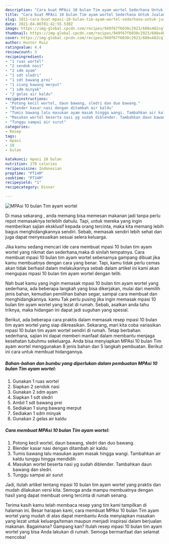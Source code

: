 ```yaml
---
description: "Cara buat MPAsi 10 bulan Tim ayam wortel Sederhana Untuk Jualan"
title: "Cara buat MPAsi 10 bulan Tim ayam wortel Sederhana Untuk Jualan"
slug: 1011-cara-buat-mpasi-10-bulan-tim-ayam-wortel-sederhana-untuk-jualan
date: 2021-04-06T01:42:55.530Z
image: https://img-global.cpcdn.com/recipes/949f67f6030c2923/680x482cq70/mpasi-10-bulan-tim-ayam-wortel-foto-resep-utama.jpg
thumbnail: https://img-global.cpcdn.com/recipes/949f67f6030c2923/680x482cq70/mpasi-10-bulan-tim-ayam-wortel-foto-resep-utama.jpg
cover: https://img-global.cpcdn.com/recipes/949f67f6030c2923/680x482cq70/mpasi-10-bulan-tim-ayam-wortel-foto-resep-utama.jpg
author: Hunter Ruiz
ratingvalue: 4.4
reviewcount: 3
recipeingredient:
- "1 ruas wortel"
- "2 sendok nasi"
- "2 sdm ayam"
- "1 sdt sledri"
- "1 sdt bawang prei"
- "1 siung bawang merput"
- "1 sdm minyak"
- "2 gelas air kaldu"
recipeinstructions:
- "Potong kecil wortel, daun bawang, sledri dan duo bawang."
- "Blender kasar nasi dengan ditambah air kaldu"
- "Tumis bawang lalu masukan ayam masak hingga wangi. Tambahkan air kaldu tunggu hingga mendidih"
- "Masukan wortel beserta nasi yg sudah diblender. Tambahkan daun bawang dan sledri."
- "Tunggu sampai air surut"
categories:
- Resep
tags:
- mpasi
- 10
- bulan

katakunci: mpasi 10 bulan 
nutrition: 270 calories
recipecuisine: Indonesian
preptime: "PT14M"
cooktime: "PT34M"
recipeyield: "1"
recipecategory: Dinner

---
```



![MPAsi 10 bulan Tim ayam wortel](https://img-global.cpcdn.com/recipes/949f67f6030c2923/680x482cq70/mpasi-10-bulan-tim-ayam-wortel-foto-resep-utama.jpg)

Di masa  sekarang , anda memang bisa memesan makanan jadi tanpa perlu repot memasaknya terlebih dahulu. Tapi, untuk mereka yang ingin memberikan sajian eksklusif kepada orang tercinta, maka kita memang lebih bagus menghidangkannya sendiri. Sebab, memasak sendiri lebih sehat dan juga dapat menyesuaikan sesuai selera keluarga.

Jika kamu sedang mencari ide cara membuat mpasi 10 bulan tim ayam wortel yang nikmat dan sederhana,maka di sinilah tempatnya. Cara membuat mpasi 10 bulan tim ayam wortel  sebenarnya gampang dibuat jika kamu membuatnya dengan cara yang benar. Tapi, kamu tidak perlu cemas akan tidak berhasil dalam melakukannya 
sebab dalam artikel ini kami akan mengupas mpasi 10 bulan tim ayam wortel dengan teliti.  



Nah buat kamu yang ingin memasak mpasi 10 bulan tim ayam wortel yang sederhana, ada beberapa langkah yang bisa dikerjakan, mulai dari memilih jenis bahan, kemudian pemilihan bahan segar, sampai cara membuat dan menghidangkannya. kamu Tak perlu pusing jika ingin memasak mpasi 10 bulan tim ayam wortel yang lezat di rumah. Sebab, asalkan anda  tahu triknya, maka hidangan ini dapat jadi suguhan yang spesial.

Berikut, ada beberapa cara praktis  dalam memasak resep mpasi 10 bulan tim ayam wortel yang siap dikreasikan. Sekarang, mari kita coba variasikan mpasi 10 bulan tim ayam wortel sendiri di rumah. Tetap berbahan sederhana, sajian ini dapat memberi manfaat dalam membantu menjaga kesehatan tubuhmu sekeluarga. Anda bisa menyiapkan MPAsi 10 bulan Tim ayam wortel menggunakan 8 jenis bahan dan 5 langkah pembuatan. Berikut ini cara untuk membuat hidangannya.

<!--inarticleads1-->

##### Bahan-bahan dan bumbu yang diperlukan dalam pembuatan MPAsi 10 bulan Tim ayam wortel:

1. Gunakan 1 ruas wortel
1. Siapkan 2 sendok nasi
1. Gunakan 2 sdm ayam
1. Siapkan 1 sdt sledri
1. Ambil 1 sdt bawang prei
1. Sediakan 1 siung bawang merput
1. Sediakan 1 sdm minyak
1. Gunakan 2 gelas air kaldu




<!--inarticleads2-->

##### Cara membuat MPAsi 10 bulan Tim ayam wortel:

1. Potong kecil wortel, daun bawang, sledri dan duo bawang.
1. Blender kasar nasi dengan ditambah air kaldu
1. Tumis bawang lalu masukan ayam masak hingga wangi. Tambahkan air kaldu tunggu hingga mendidih
1. Masukan wortel beserta nasi yg sudah diblender. Tambahkan daun bawang dan sledri.
1. Tunggu sampai air surut




Jadi, itulah artikel tentang  mpasi 10 bulan tim ayam wortel  yang praktis dan mudah dilakukan versi kita. Semoga anda mampu membuatnya dengan hasil yang dapat membuat oreng tercinta di rumah senang. 

Terima kasih kamu telah membaca resep yang tim kami tampilkan di halaman ini. Besar harapan kami, cara membuat  MPAsi 10 bulan Tim ayam wortel yang mudah di atas dapat membantu Anda menyiapkan masakan yang lezat untuk keluarga/teman maupun menjadi inspirasi dalam berjualan makanan. Bagaimana? Gampang kan? Itulah resep mpasi 10 bulan tim ayam wortel yang bisa Anda lakukan di rumah. Semoga bermanfaat dan selamat mencoba!

